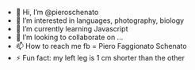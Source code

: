 - 👋 Hi, I’m @pieroschenato
- 👀 I’m interested in languages, photography, biology
- 🌱 I’m currently learning Javascript
- 💞️ I’m looking to collaborate on ...
- 📫 How to reach me fb = Piero Faggionato Schenato
- ⚡ Fun fact: my left leg is 1 cm shorter than the other

<!---
pieroschenato/pieroschenato is a ✨ special ✨ repository because its `README.md` (this file) appears on your GitHub profile.
You can click the Preview link to take a look at your changes.
--->
